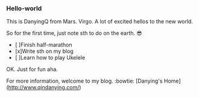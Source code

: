 ### Hello-world

This is DanyingQ from Mars. Virgo. A lot of excited hellos to the new world.

So for the first time, just note sth to do on the earth. :sunglasses:

- [ ]Finish half-marathon
- [x]Write sth on my blog
- [ ]Learn how to play Ukelele


OK. Just for fun aha.

For more information, welcome to my blog. :bowtie: [Danying's Home] (http://www.qindanying.com/)
